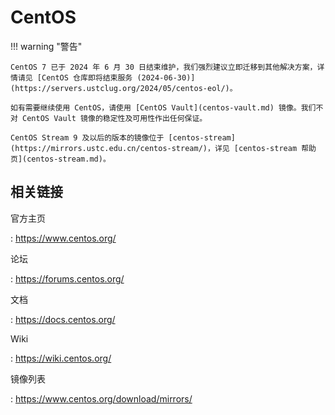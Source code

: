 # CentOS

!!! warning "警告"

    CentOS 7 已于 2024 年 6 月 30 日结束维护，我们强烈建议立即迁移到其他解决方案，详情请见 [CentOS 仓库即将结束服务 (2024-06-30)](https://servers.ustclug.org/2024/05/centos-eol/)。

    如有需要继续使用 CentOS，请使用 [CentOS Vault](centos-vault.md) 镜像。我们不对 CentOS Vault 镜像的稳定性及可用性作出任何保证。

    CentOS Stream 9 及以后的版本的镜像位于 [centos-stream](https://mirrors.ustc.edu.cn/centos-stream/)，详见 [centos-stream 帮助页](centos-stream.md)。

## 相关链接

官方主页

:   <https://www.centos.org/>

论坛

:   <https://forums.centos.org/>

文档

:   <https://docs.centos.org/>

Wiki

:   <https://wiki.centos.org/>

镜像列表

:   <https://www.centos.org/download/mirrors/>
